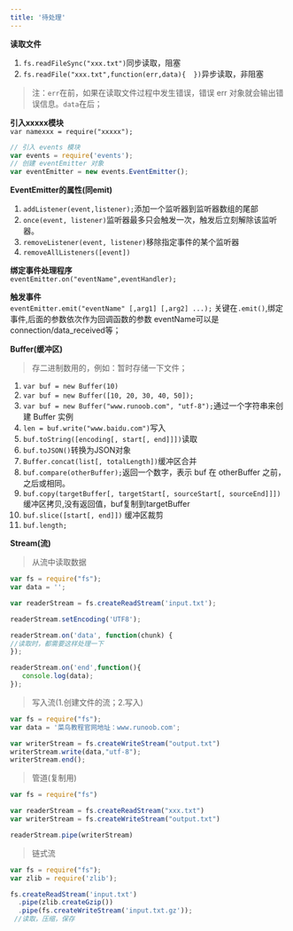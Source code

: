 ```yaml
---
title: '待处理'
---
```



**读取文件**
1. `fs.readFileSync("xxx.txt")`同步读取，阻塞
2. `fs.readFile("xxx.txt",function(err,data){  })`异步读取，非阻塞
> 注：`err`在前，如果在读取文件过程中发生错误，错误 err 对象就会输出错误信息。`data`在后；

**引入xxxxx模块**  
`var namexxx = require("xxxxx");`
```js
// 引入 events 模块
var events = require('events');
// 创建 eventEmitter 对象
var eventEmitter = new events.EventEmitter();
```

**EventEmitter的属性(同emit)**
1. `addListener(event,listener);`添加一个监听器到监听器数组的尾部
2. `once(event, listener)`监听器最多只会触发一次，触发后立刻解除该监听器。
3. `removeListener(event, listener)`移除指定事件的某个监听器
4. `removeAllListeners([event])`

**绑定事件处理程序**  
`eventEmitter.on("eventName",eventHandler);`

**触发事件**  
`eventEmitter.emit("eventName" [,arg1] [,arg2] ...);` 关键在`.emit()`,绑定事件,后面的参数依次作为回调函数的参数
eventName可以是connection/data_received等；

**Buffer(缓冲区)**
> 存二进制数用的，例如：暂时存储一下文件；
1. `var buf = new Buffer(10)`
2. `var buf = new Buffer([10, 20, 30, 40, 50]);`
3. `var buf = new Buffer("www.runoob.com", "utf-8");`通过一个字符串来创建 Buffer 实例
4. `len = buf.write("www.baidu.com")`写入
5. `buf.toString([encoding[, start[, end]]])`读取
6. `buf.toJSON()`转换为JSON对象
7. `Buffer.concat(list[, totalLength])`缓冲区合并
8. `buf.compare(otherBuffer);`返回一个数字，表示 buf 在 otherBuffer 之前，之后或相同。
9. `buf.copy(targetBuffer[, targetStart[, sourceStart[, sourceEnd]]])` 缓冲区拷贝,没有返回值，buf复制到targetBuffer
10. `buf.slice([start[, end]])` 缓冲区裁剪
11. `buf.length;`

**Stream(流)**
> 从流中读取数据
```js
var fs = require("fs");
var data = '';

var readerStream = fs.createReadStream('input.txt');

readerStream.setEncoding('UTF8');

readerStream.on('data', function(chunk) {
//读取时，都需要这样处理一下
});

readerStream.on('end',function(){
   console.log(data);
});
```

> 写入流(1.创建文件的流；2.写入)
```js
var fs = require("fs");
var data = '菜鸟教程官网地址：www.runoob.com';

var writerStream = fs.createWriteStream("output.txt")
writerStream.write(data,"utf-8");
writerStream.end();
```

> 管道(复制用)
```js
var fs = require("fs")

var readerStream = fs.createReadStream("xxx.txt")
var writerStream = fs.createWriteStream("output.txt")

readerStream.pipe(writerStream)
```

> 链式流
```js
var fs = require("fs");
var zlib = require('zlib');

fs.createReadStream('input.txt')
  .pipe(zlib.createGzip())
  .pipe(fs.createWriteStream('input.txt.gz'));
 //读取，压缩，保存
```
